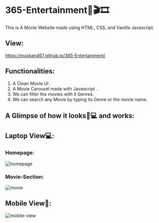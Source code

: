 # 365-Entertainment🎥🎬🎞
This is A Movie Website made using HTML, CSS, and Vanilla Javascript. 

## View:

https://muskan467.github.io/365-Entertainment/

## Functionalities:

1. A Clean Movie UI .
2. A Movie Carousel made with Javascript .
3. We can filter the movies with it Genres.
4. We can search any Movie by typing its Genre or the movie name.

## A Glimpse of how it looks📱💻 and works:

## Laptop View💻:

### Homepage:

![homepage](https://user-images.githubusercontent.com/68632303/116671022-166c2a80-a9be-11eb-84f7-b0ff1c91649e.gif)

### Movie-Section:

![movie](https://user-images.githubusercontent.com/68632303/116671318-6d71ff80-a9be-11eb-8176-b00b784614a3.gif)

## Mobile View📱:

![mobile-view](https://user-images.githubusercontent.com/68632303/116675936-03f4ef80-a9c4-11eb-9b88-6b4dce3cb15c.gif)
